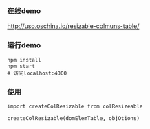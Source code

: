 ### 在线demo
http://uso.oschina.io/resizable-colmuns-table/
### 运行demo
```
npm install
npm start
# 访问localhost:4000
```
### 使用
```
import createColResizable from colResizeable

createColResizable(domElemTable, objOtions)

```

